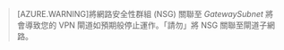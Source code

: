  >[AZURE.WARNING]將網路安全性群組 (NSG) 關聯至 *GatewaySubnet* 將會導致您的 VPN 閘道如預期般停止運作。「請勿」將 NSG 關聯至閘道子網路。

<!---HONumber=Oct15_HO4-->